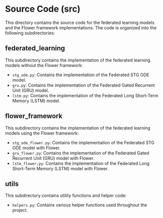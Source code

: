 # Source Code (src)

This directory contains the source code for the federated learning models and the Flower framework implementations. The code is organized into the following subdirectories:

## federated_learning

This subdirectory contains the implementation of the federated learning models without the Flower framework:

- `stg_ode.py`: Contains the implementation of the Federated STG ODE model.
- `gru.py`: Contains the implementation of the Federated Gated Recurrent Unit (GRU) model.
- `lstm.py`: Contains the implementation of the Federated Long Short-Term Memory (LSTM) model.

## flower_framework

This subdirectory contains the implementation of the federated learning models using the Flower framework:

- `stg_ode_flower.py`: Contains the implementation of the Federated STG ODE model with Flower.
- `gru_flower.py`: Contains the implementation of the Federated Gated Recurrent Unit (GRU) model with Flower.
- `lstm_flower.py`: Contains the implementation of the Federated Long Short-Term Memory (LSTM) model with Flower.

## utils

This subdirectory contains utility functions and helper code:

- `helpers.py`: Contains various helper functions used throughout the project.
